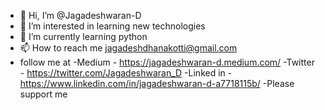 - 👋 Hi, I’m @Jagadeshwaran-D
- 👀 I’m interested in learning new technologies
- 🌱 I’m currently learning python
- 📫 How to reach me jagadeshdhanakotti@gmail.com
- follow me at 
 -Medium - https://jagadeshwaran-d.medium.com/
 -Twitter -  https://twitter.com/Jagadeshwaran_D
 -Linked in  - https://www.linkedin.com/in/jagadeshwaran-d-a7718115b/
-Please support me
